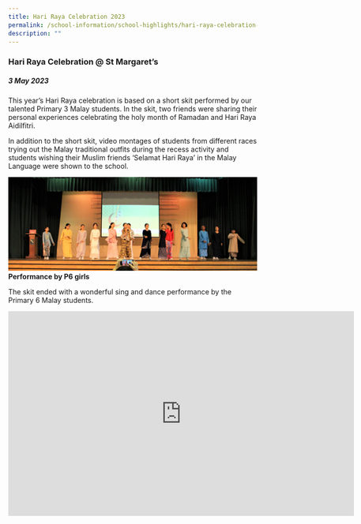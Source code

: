 ```yaml
---
title: Hari Raya Celebration 2023
permalink: /school-information/school-highlights/hari-raya-celebration-2023/
description: ""
---
```

### Hari Raya Celebration @ St Margaret’s

##### 3 May 2023

This year’s Hari Raya celebration is based on a short skit performed by our talented Primary 3 Malay students. In the skit, two friends were sharing their personal experiences celebrating the holy month of Ramadan and Hari Raya Aidilfitri. 

In addition to the short skit, video montages of students from different races trying out the Malay traditional outfits during the recess activity and students wishing their Muslim friends ‘Selamat Hari Raya’ in the Malay Language were shown to the school.

![](/images/Hari%20Raya%20Celebration%202023/our%20talented%20performers.JPG)
**Performance by P6 girls**

The skit ended with a wonderful sing and dance performance by the Primary 6 Malay students.

<center><iframe allowfullscreen="" allow="accelerometer; autoplay; clipboard-write; encrypted-media; gyroscope; picture-in-picture; web-share" frameborder="0" title="YouTube video player" src="https://www.youtube.com/embed/2X82VqoL094" height="415" width="700"></iframe></center>